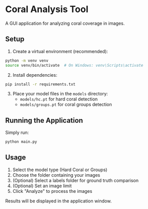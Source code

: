 # Coral Analysis Tool

A GUI application for analyzing coral coverage in images.

## Setup

1. Create a virtual environment (recommended):
```bash
python -m venv venv
source venv/bin/activate  # On Windows: venv\Scripts\activate
```

2. Install dependencies:
```bash
pip install -r requirements.txt
```

3. Place your model files in the `models` directory:
   - `models/hc.pt` for hard coral detection
   - `models/groups.pt` for coral groups detection

## Running the Application

Simply run:
```bash
python main.py
```

## Usage

1. Select the model type (Hard Coral or Groups)
2. Choose the folder containing your images
3. (Optional) Select a labels folder for ground truth comparison
4. (Optional) Set an image limit
5. Click "Analyze" to process the images

Results will be displayed in the application window.